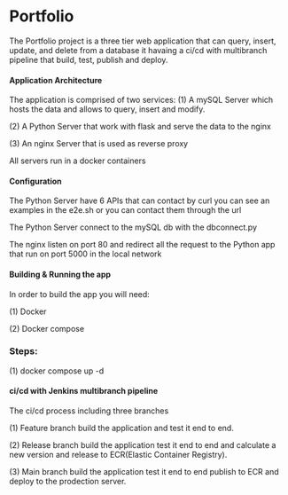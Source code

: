 Portfolio
===

The Portfolio project is a three tier web application that can query, insert, update, and delete from a database it havaing a ci/cd with multibranch pipeline that build, test, publish and deploy.

#### Application Architecture
The application is comprised of two services:
(1) A mySQL Server which hosts the data and allows to query, insert and modify.

(2) A Python Server that work with flask and serve the data to the nginx

(3) An nginx Server that is used as reverse proxy

All servers run in a docker containers

#### Configuration

The Python Server have 6 APIs that can contact by curl you can see an examples in the e2e.sh or you can contact them through the url

The Python Server connect to the mySQL db with the dbconnect.py

The nginx listen on port 80 and redirect all the request to the Python app that run on port 5000 in the local network

#### Building & Running the app
In order to build the app you will need:

(1) Docker

(2) Docker compose

### Steps:

(1) docker compose up -d


#### ci/cd with Jenkins multibranch pipeline
The ci/cd process including three branches

(1) Feature branch build the application and test it end to end.

(2) Release branch build the application test it end to end and calculate a new version and release to ECR(Elastic Container Registry).

(3) Main branch build the application test it end to end publish to ECR and deploy to the prodection server.